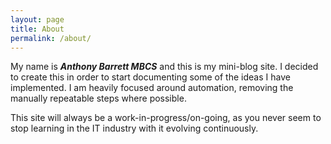 ```yaml
---
layout: page
title: About
permalink: /about/
---
```


My name is ***Anthony Barrett MBCS*** and this is my mini-blog site. I decided to create this in order to start documenting some of the ideas I have implemented. I am heavily focused around automation, removing the manually repeatable steps where possible.

This site will always be a work-in-progress/on-going, as you never seem to stop learning in the IT industry with it evolving continuously.
